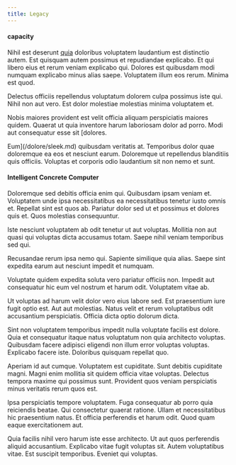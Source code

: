 ```yaml
---
title: Legacy
---
```


#### capacity

Nihil est deserunt [quia](/dolore/et/river_mission_critical.md) doloribus voluptatem laudantium est distinctio autem. Est quisquam autem possimus et repudiandae explicabo. Et qui libero eius et rerum veniam explicabo qui. Dolores est quibusdam modi numquam explicabo minus alias saepe. Voluptatem illum eos rerum. Minima est quod.

Delectus officiis repellendus voluptatum dolorem culpa possimus iste qui. Nihil non aut vero. Est dolor molestiae molestias minima voluptatem et.

Nobis maiores provident est velit officia aliquam perspiciatis maiores quidem. Quaerat ut quia inventore harum laboriosam dolor ad porro. Modi aut consequatur esse sit [dolores.

Eum](/dolore/sleek.md) quibusdam veritatis at. Temporibus dolor quae doloremque ea eos et nesciunt earum. Doloremque ut repellendus blanditiis quis officiis. Voluptas et corporis odio laudantium sit non nemo et sunt.

#### Intelligent Concrete Computer

Doloremque sed debitis officia enim qui. Quibusdam ipsam veniam et. Voluptatem unde ipsa necessitatibus ea necessitatibus tenetur iusto omnis et. Repellat sint est quos ab. Pariatur dolor sed ut et possimus et dolores quis et. Quos molestias consequuntur.

Iste nesciunt voluptatem ab odit tenetur ut aut voluptas. Mollitia non aut quasi qui voluptas dicta accusamus totam. Saepe nihil veniam temporibus sed qui.

Recusandae rerum ipsa nemo qui. Sapiente similique quia alias. Saepe sint expedita earum aut nesciunt impedit et numquam.

Voluptate quidem expedita soluta vero pariatur officiis non. Impedit aut consequatur hic eum vel nostrum et harum odit. Voluptatem vitae ab.

Ut voluptas ad harum velit dolor vero eius labore sed. Est praesentium iure fugit optio est. Aut aut molestias. Natus velit et rerum voluptatibus odit accusantium perspiciatis. Officia dicta optio dolorum dicta.

Sint non voluptatem temporibus impedit nulla voluptate facilis est dolore. Quia et consequatur itaque natus voluptatum non quia architecto voluptas. Quibusdam facere adipisci eligendi non illum error voluptas voluptas. Explicabo facere iste. Doloribus quisquam repellat quo.

Aperiam id aut cumque. Voluptatem est cupiditate. Sunt debitis cupiditate magni. Magni enim mollitia sit quidem officia vitae voluptas. Delectus tempora maxime qui possimus sunt. Provident quos veniam perspiciatis minus veritatis rerum quos est.

Ipsa perspiciatis tempore voluptatem. Fuga consequatur ab porro quia reiciendis beatae. Qui consectetur quaerat ratione. Ullam et necessitatibus hic praesentium natus. Et officia perferendis et harum odit. Quod quam eaque exercitationem aut.

Quia facilis nihil vero harum iste esse architecto. Ut aut quos perferendis aliquid accusantium. Explicabo vitae fugit voluptas sit. Autem voluptatibus vitae. Est suscipit temporibus. Eveniet qui voluptas.
